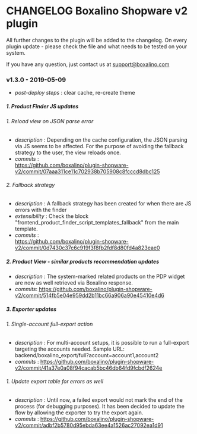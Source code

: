 # CHANGELOG Boxalino Shopware v2 plugin 

All further changes to the plugin will be added to the changelog.
On every plugin update - please check the file and what needs to be tested on your system.

If you have any question, just contact us at support@boxalino.com


### v1.3.0 - 2019-05-09
* *post-deploy steps* : clear cache, re-create theme

##### 1. Product Finder JS updates 
###### 1. Reload view on JSON parse error
* *description* : Depending on the cache configuration, the JSON parsing via JS seems to be affected.
For the purpose of avoiding the fallback strategy to the user, the view reloads once. 
* *commits* :  
https://github.com/boxalino/plugin-shopware-v2/commit/07aaa311ce11c702938b705908c8fcccd8dbc125

###### 2. Fallback strategy 
* *description* : A fallback strategy has been created for when there are JS errors with the finder 
* *extensibility* : Check the block "frontend_product_finder_script_templates_fallback" from the main template.
* *commits* :  
https://github.com/boxalino/plugin-shopware-v2/commit/0d7430c37c6c919f3f8fb2fdf8d80fd4a823eae0

##### 2. Product View - similar products recommendation updates
* *description* : The system-marked related products on the PDP widget are now as well retrieved via Boxalino response.
* *commits*: https://github.com/boxalino/plugin-shopware-v2/commit/514fb5e04e959dd2b11bc66a906a90e45410e4d6

##### 3. Exporter updates
###### 1. Single-account full-export action
* *description* : For multi-account setups, it is possible to run a full-export targeting the accounts needed. 
Sample URL: <store>backend/boxalino_export/full?account=account1,account2
* *commits* : https://github.com/boxalino/plugin-shopware-v2/commit/41a37e0a08f94cacab5bc46db64fd9fcbdf2624e

###### 1. Update export table for errors as well
* *description* : Until now, a failed export would not mark the end of the process (for debugging purposes). It has been decided to update the flow
by allowing the exporter to try the export again.
* *commits* : https://github.com/boxalino/plugin-shopware-v2/commit/adbf2b5780d95ebda63ee4a1526ac27092ea1d91